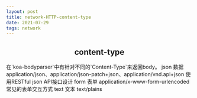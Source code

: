 ```yaml
---
layout: post
title: network-HTTP-content-type
date: 2021-07-29
tags: network
---
```


<h2 align="center">content-type</h2>
在`koa-bodyparser`中有针对不同的`Content-Type`来返回body。
json 数据  application/json、application/json-patch+json、application/vnd.api+json  使用RESTful json API接口设计
form 表单  application/x-www-form-urlencoded   常见的表单交互方式
text 文本  text/plains 
